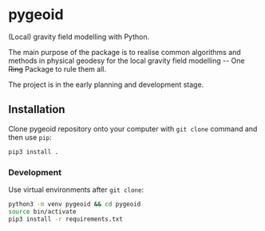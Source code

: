 # pygeoid

(Local) gravity field modelling with Python.

The main purpose of the package is to realise common algorithms and methods in physical
geodesy for the local gravity field modelling -- One ~~Ring~~ Package to rule them all.

The project is in the early planning and development stage.

## Installation
Clone pygeoid repository onto your computer with `git clone` command and then use `pip`:
```bash
pip3 install .
```

### Development

Use virtual environments after `git clone`:
```bash
python3 -m venv pygeoid && cd pygeoid
source bin/activate
pip3 install -r requirements.txt
```


